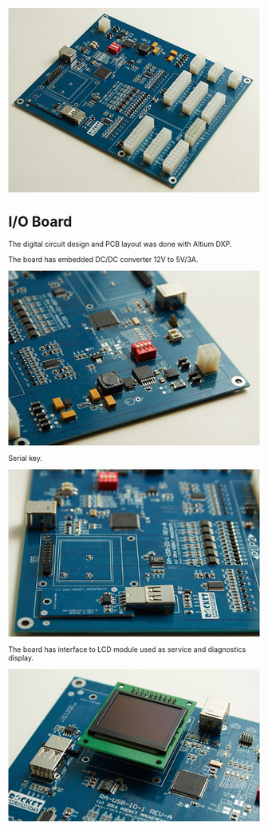 ![RA IO Board](/projects/ra_io_board/DSC_7413.jpg)

# I/O Board

The digital circuit design and PCB layout was done with Altium DXP.

The board has embedded DC/DC converter 12V to 5V/3A.

![RA IO Board - DC/DC converter](/projects/ra_io_board/DSC_7417.jpg)

Serial key.

![RA IO Board - Serial Key](/projects/ra_io_board/DSC_7418.jpg)

The board has interface to LCD module used as service and diagnostics display.

![RA IO Board - Service Display](/projects/ra_io_board/DSC_7419.jpg)

